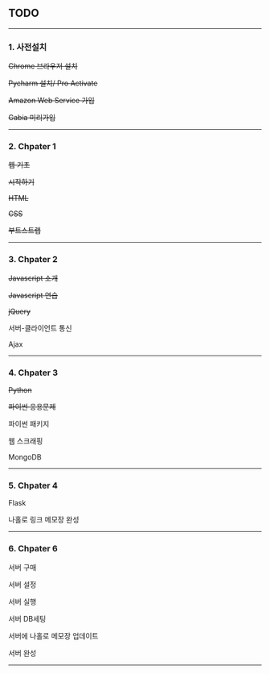 ## TODO

---

### 1. 사전설치

~~Chrome 브라우저 설치~~

~~Pycharm 설치/ Pro Activate~~

~~Amazon Web Service 가입~~

~~Gabia 미리가입~~

---

### 2. Chpater 1

~~웹 기초~~

~~시작하기~~

~~HTML~~

~~CSS~~

~~부트스트랩~~

---

### 3. Chpater 2

~~Javascript 소개~~

~~Javascript 연습~~

~~jQuery~~

서버-클라이언트 통신

Ajax

---

### 4. Chpater 3

~~Python~~

~~파이썬 응용문제~~

파이썬 패키지

웹 스크래핑

MongoDB

---

### 5. Chpater 4

Flask

나홀로 링크 메모장 완성

---

### 6. Chpater 6

서버 구매

서버 설정

서버 실행

서버 DB세팅

서버에 나홀로 메모장 업데이트

서버 완성

---

